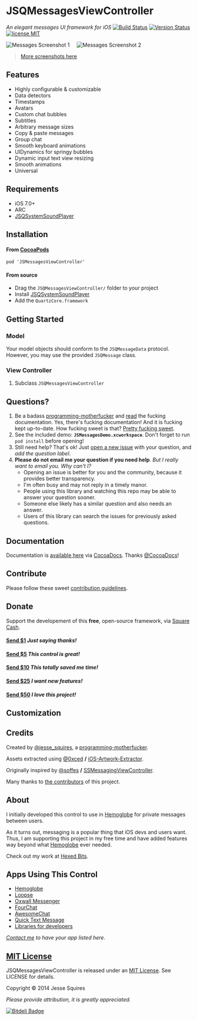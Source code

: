 # JSQMessagesViewController 

*An elegant messages UI framework for iOS* [![Build Status](https://secure.travis-ci.org/jessesquires/MessagesTableViewController.png)](http://travis-ci.org/jessesquires/MessagesTableViewController) [![Version Status](https://cocoapod-badges.herokuapp.com/v/JSMessagesViewController/badge.png)][docsLink] [![license MIT](http://b.repl.ca/v1/license-MIT-blue.png)][mitLink]

![Messages Screenshot 1][img1] &nbsp;&nbsp;&nbsp; ![Messages Screenshot 2][img2]

> [More screenshots here](https://www.cocoacontrols.com/controls/jsmessagesviewcontroller)

## Features 

* Highly configurable & customizable
* Data detectors
* Timestamps
* Avatars
* Custom chat bubbles
* Subtitles
* Arbitrary message sizes
* Copy & paste messages
* Group chat
* Smooth keyboard animations
* UIDynamics for springy bubbles
* Dynamic input text view resizing
* Smooth animations
* Universal

## Requirements

* iOS 7.0+ 
* ARC
* [JSQSystemSoundPlayer][playerLink]

## Installation

#### From [CocoaPods](http://www.cocoapods.org)

`pod 'JSMessagesViewController'`

#### From source

* Drag the `JSQMessagesViewController/` folder to your project
* Install [JSQSystemSoundPlayer][playerLink]
* Add the `QuartzCore.framework`

## Getting Started

### Model

Your model objects should conform to the `JSQMessageData` protocol. 
However, you may use the provided `JSQMessage` class.

### View Controller

1. Subclass `JSQMessagesViewController`

## Questions?

1. Be a badass [programming-motherfucker](http://programming-motherfucker.com) and [read](http://thecodinglove.com/post/64679177345/when-i-use-a-lib-without-reading-documentation) the fucking documentation. Yes, there's fucking documentation! And it is fucking kept up-to-date. How fucking sweet is that? [Pretty fucking sweet](http://thecodinglove.com/post/45748349769/when-the-library-has-a-very-good-documentation).
2. See the included demo: **`JSMessagesDemo.xcworkspace`**. Don't forget to run `pod install` before opening!
3. Still need help? That's ok! Just [open a new issue](https://github.com/jessesquires/MessagesTableViewController/issues/new) with your question, and *add the question label*. 
4. **Please do not email me your question if you need help**. *But I really want to email you. Why can't I?*
    * Opening an issue is better for you and the community, because it provides better transparency.
    * I'm often busy and may not reply in a timely manor.
    * People using this library and watching this repo may be able to answer your question sooner.
    * Someone else likely has a similar question and also needs an answer.
    * Users of this library can search the issues for previously asked questions.

## Documentation

Documentation is [available here][docsLink] via [CocoaDocs](http://cocoadocs.org). Thanks [@CocoaDocs](https://twitter.com/CocoaDocs)!

## Contribute

Please follow these sweet [contribution guidelines](https://github.com/jessesquires/HowToContribute).

## Donate

Support the developement of this **free**, open-source framework, via [Square Cash](https://square.com/cash).

<h4><a href="mailto:jesse.squires.developer@gmail.com?cc=cash@square.com&subject=$1&body=Thanks for developing JSMessagesViewController!">Send $1</a> <em>Just saying thanks!</em></h4>
<h4><a href="mailto:jesse.squires.developer@gmail.com?cc=cash@square.com&subject=$5&body=Thanks for developing JSMessagesViewController!">Send $5</a> <em>This control is great!</em></h4>
<h4><a href="mailto:jesse.squires.developer@gmail.com?cc=cash@square.com&subject=$10&body=Thanks for developing JSMessagesViewController!">Send $10</a> <em>This totally saved me time!</em></h4>
<h4><a href="mailto:jesse.squires.developer@gmail.com?cc=cash@square.com&subject=$25&body=Thanks for developing JSMessagesViewController!">Send $25</a> <em>I want new features!</em></h4>
<h4><a href="mailto:jesse.squires.developer@gmail.com?cc=cash@square.com&subject=$50&body=Thanks for developing JSMessagesViewController!">Send $50</a> <em>I love this project!</em></h4>

## Customization

## Credits

Created by [@jesse_squires](https://twitter.com/jesse_squires), a [programming-motherfucker](http://programming-motherfucker.com).

Assets extracted using [@0xced](https://github.com/0xced) **/** [iOS-Artwork-Extractor](https://github.com/0xced/iOS-Artwork-Extractor).

Originally inspired by [@soffes](http://github.com/soffes) **/** [SSMessagingViewController][ss].

Many thanks to [the contributors](https://github.com/jessesquires/MessagesTableViewController/graphs/contributors) of this project.

## About

I initially developed this control to use in [Hemoglobe](http://www.hemoglobe.com) for private messages between users.

As it turns out, messaging is a popular thing that iOS devs and users want. Thus, I am supporting this project in my free time and have added features way beyond what [Hemoglobe](http://www.hemoglobe.com) ever needed.

Check out my work at [Hexed Bits](http://www.hexedbits.com).

## Apps Using This Control

* [Hemoglobe](http://bit.ly/hemoglobeapp)
* [Loopse](https://itunes.apple.com/us/app/loopse-spots-friends-sessions/id704783915?mt=8)
* [Oxwall Messenger](https://github.com/tochman/OxwallMessenger)
* [FourChat](https://itunes.apple.com/us/app/fourchat/id650833730?mt=8)
* [AwesomeChat](https://github.com/relatedcode/AwesomeChat)
* [Quick Text Message](https://itunes.apple.com/us/app/quick-text-message-fast-sms/id583729997?mt=8)
* [Libraries for developers](https://itunes.apple.com/us/app/libraries-for-developers/id653427112?mt=8)

*[Contact me](mailto:jesse.squires.developer@gmail.com) to have your app listed here.*

## [MIT License][mitLink]

JSQMessagesViewController is released under an [MIT License][mitLink]. See LICENSE for details.

Copyright &copy; 2014 Jesse Squires

*Please provide attribution, it is greatly appreciated.*

[docsLink]:http://cocoadocs.org/docsets/JSMessagesViewController/4.0.0

[mitLink]:http://opensource.org/licenses/MIT

[playerLink]:https://github.com/jessesquires/JSQSystemSoundPlayer

[ss]:https://github.com/soffes/ssmessagesviewcontroller

[img1]:https://raw.github.com/jessesquires/MessagesTableViewController/master/Screenshots/iphone5-screenshot-ios7.png
[img2]:https://raw.github.com/jessesquires/MessagesTableViewController/master/Screenshots/iphone5-screenshot5.png

[![Bitdeli Badge](https://d2weczhvl823v0.cloudfront.net/jessesquires/messagestableviewcontroller/trend.png)](https://bitdeli.com/free "Bitdeli Badge")
